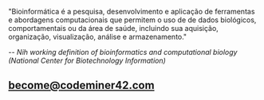 <!-- .slide: data-background="../shared/img/code-nh-view.jpg" -->

"Bioinformática é a pesquisa, desenvolvimento e aplicação de ferramentas e abordagens computacionais que permitem o uso de de dados biológicos, comportamentais ou da área de saúde, incluindo sua aquisição, organização, visualização, análise e armazenamento."

-- <cite> Nih working definition of bioinformatics and computational biology (National Center for Biotechnology Information)</cite>

## [become@codeminer42.com][code-become] <!-- .element: class="to-lowercase" -->

[code-logo]: ../shared/img/codeminer42-main.png
[code-become]: mailto:become@codeminer42.com
